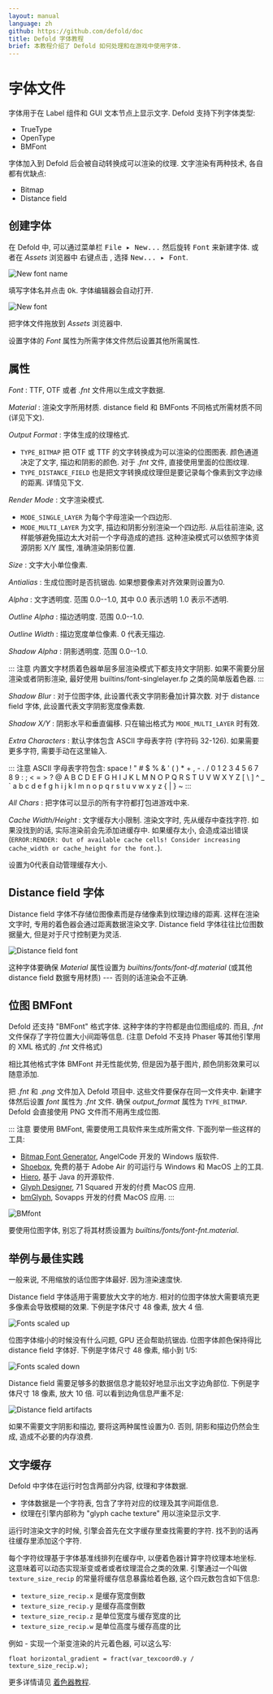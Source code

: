 ```yaml
---
layout: manual
language: zh
github: https://github.com/defold/doc
title: Defold 字体教程
brief: 本教程介绍了 Defold 如何处理和在游戏中使用字体.
---
```


# 字体文件

字体用于在 Label 组件和 GUI 文本节点上显示文字. Defold 支持下列字体类型:

- TrueType
- OpenType
- BMFont

字体加入到 Defold 后会被自动转换成可以渲染的纹理. 文字渲染有两种技术, 各自都有优缺点:

- Bitmap
- Distance field

## 创建字体

在 Defold 中, 可以通过菜单栏 <kbd>File ▸ New...</kbd> 然后旋转 <kbd>Font</kbd> 来新建字体. 或者在 *Assets* 浏览器中 <kbd>右键点击</kbd> , 选择 <kbd>New... ▸ Font</kbd>.

![New font name](../images/font/new_font_name.png)

填写字体名并点击 <kbd>Ok</kbd>. 字体编辑器会自动打开.

![New font](../images/font/new_font.png)

把字体文件拖放到 *Assets* 浏览器中.

设置字体的 *Font* 属性为所需字体文件然后设置其他所需属性.

## 属性

*Font*
: TTF, OTF 或者 *.fnt* 文件用以生成文字数据.

*Material*
: 渲染文字所用材质. distance field 和 BMFonts 不同格式所需材质不同 (详见下文).

*Output Format*
: 字体生成的纹理格式.

  - `TYPE_BITMAP` 把 OTF 或 TTF 的文字转换成为可以渲染的位图图表. 颜色通道决定了文字, 描边和阴影的颜色. 对于 *.fnt* 文件, 直接使用里面的位图纹理.
  - `TYPE_DISTANCE_FIELD` 也是把文字转换成纹理但是要记录每个像素到文字边缘的距离. 详情见下文.

*Render Mode*
: 文字渲染模式.

  - `MODE_SINGLE_LAYER` 为每个字母渲染一个四边形.
  - `MODE_MULTI_LAYER` 为文字, 描边和阴影分别渲染一个四边形. 从后往前渲染, 这样能够避免描边太大对前一个字母造成的遮挡. 这种渲染模式可以依照字体资源阴影 X/Y 属性, 准确渲染阴影位置.

*Size*
: 文字大小单位像素.

*Antialias*
: 生成位图时是否抗锯齿. 如果想要像素对齐效果则设置为0.

*Alpha*
: 文字透明度. 范围 0.0--1.0,  其中 0.0 表示透明 1.0 表示不透明.

*Outline Alpha*
: 描边透明度. 范围 0.0--1.0.

*Outline Width*
: 描边宽度单位像素. 0 代表无描边.

*Shadow Alpha*
: 阴影透明度. 范围 0.0--1.0.

::: 注意
内置文字材质着色器单层多层渲染模式下都支持文字阴影. 如果不需要分层渲染或者阴影渲染, 最好使用 builtins/font-singlelayer.fp 之类的简单版着色器.
:::

*Shadow Blur*
: 对于位图字体, 此设置代表文字阴影叠加计算次数. 对于 distance field 字体, 此设置代表文字阴影宽度像素数.

*Shadow X/Y*
: 阴影水平和垂直偏移. 只在输出格式为 `MODE_MULTI_LAYER` 时有效.

*Extra Characters*
: 默认字体包含 ASCII 字母表字符 (字符码 32-126). 如果需要更多字符, 需要手动在这里输入.

::: 注意
ASCII 字母表字符包含:
space ! " # $ % & ' ( ) * + , - . / 0 1 2 3 4 5 6 7 8 9 : ; < = > ? @ A B C D E F G H I J K L M N O P Q R S T U V W X Y Z [ \ ] ^ _ \` a b c d e f g h i j k l m n o p q r s t u v w x y z { | } ~
:::

*All Chars*
: 把字体可以显示的所有字符都打包进游戏中来.

*Cache Width/Height*
: 文字缓存大小限制. 渲染文字时, 先从缓存中查找字符. 如果没找到的话, 实际渲染前会先添加进缓存中. 如果缓存太小, 会造成溢出错误 (`ERROR:RENDER: Out of available cache cells! Consider increasing cache_width or cache_height for the font.`).

  设置为0代表自动管理缓存大小.

## Distance field 字体

Distance field 字体不存储位图像素而是存储像素到纹理边缘的距离. 这样在渲染文字时, 专用的着色器会通过距离数据渲染文字. Distance field 字体往往比位图数据量大, 但是对于尺寸控制更为灵活.

![Distance field font](../images/font/df_font.png)

这种字体要确保 *Material* 属性设置为 *builtins/fonts/font-df.material* (或其他 distance field 数据专用材质) --- 否则的话渲染会不正确.

## 位图 BMFont

Defold 还支持 "BMFont" 格式字体. 这种字体的字符都是由位图组成的. 而且, *.fnt* 文件保存了字符位置大小间距等信息. (注意 Defold 不支持 Phaser 等其他引擎用的 XML 格式的 *.fnt* 文件格式)

相比其他格式字体 BMFont 并无性能优势, 但是因为基于图片, 颜色阴影效果可以随意添加.

把 *.fnt* 和 *.png* 文件加入 Defold 项目中. 这些文件要保存在同一文件夹中. 新建字体然后设置 *font* 属性为 *.fnt* 文件. 确保 *output_format* 属性为 `TYPE_BITMAP`. Defold 会直接使用 PNG 文件而不用再生成位图.

::: 注意
要使用 BMFont, 需要使用工具软件来生成所需文件. 下面列举一些这样的工具:

* [Bitmap Font Generator](http://www.angelcode.com/products/bmfont/), AngelCode 开发的 Windows 版软件.
* [Shoebox](http://renderhjs.net/shoebox/), 免费的基于 Adobe Air 的可运行与 Windows 和 MacOS 上的工具.
* [Hiero](https://github.com/libgdx/libgdx/wiki/Hiero), 基于 Java 的开源软件.
* [Glyph Designer](https://71squared.com/glyphdesigner), 71 Squared 开发的付费 MacOS 应用.
* [bmGlyph](https://www.bmglyph.com), Sovapps 开发的付费 MacOS 应用.
:::

![BMfont](../images/font/bm_font.png)

要使用位图字体, 别忘了将其材质设置为 *builtins/fonts/font-fnt.material*.

## 举例与最佳实践

一般来说, 不用缩放的话位图字体最好. 因为渲染速度快.

Distance field 字体适用于需要放大文字的地方. 相对的位图字体放大需要填充更多像素会导致模糊的效果. 下例是字体尺寸 48 像素, 放大 4 倍.

![Fonts scaled up](../images/font/scale_up.png)

位图字体缩小的时候没有什么问题,  GPU 还会帮助抗锯齿. 位图字体颜色保持得比 distance field 字体好. 下例是字体尺寸 48 像素, 缩小到 1/5:

![Fonts scaled down](../images/font/scale_down.png)

Distance field 需要足够多的数据信息才能较好地显示出文字边角部位. 下例是字体尺寸 18  像素, 放大 10 倍. 可以看到边角信息严重不足:

![Distance field artifacts](../images/font/df_artifacts.png)

如果不需要文字阴影和描边, 要将这两种属性设置为0. 否则, 阴影和描边仍然会生成, 造成不必要的内存浪费.

## 文字缓存
Defold 中字体在运行时包含两部分内容, 纹理和字体数据.

* 字体数据是一个字符表, 包含了字符对应的纹理及其字间距信息.
* 纹理在引擎内部称为 "glyph cache texture" 用以渲染显示文字.

运行时渲染文字的时候, 引擎会首先在文字缓存里查找需要的字符. 找不到的话再往缓存里添加这个字符.

每个字符纹理基于字体基准线排列在缓存中, 以便着色器计算字符纹理本地坐标. 这意味着可以动态实现渐变或者或者纹理混合之类的效果. 引擎通过一个叫做 `texture_size_recip` 的常量将缓存信息暴露给着色器, 这个四元数包含如下信息:

* `texture_size_recip.x` 是缓存宽度倒数
* `texture_size_recip.y` 是缓存高度倒数
* `texture_size_recip.z` 是单位宽度与缓存宽度的比
* `texture_size_recip.w` 是单位高度与缓存高度的比

例如 - 实现一个渐变渲染的片元着色器, 可以这么写:

`float horizontal_gradient = fract(var_texcoord0.y / texture_size_recip.w);`

更多详情请见 [着色器教程](/zh/manuals/shader).